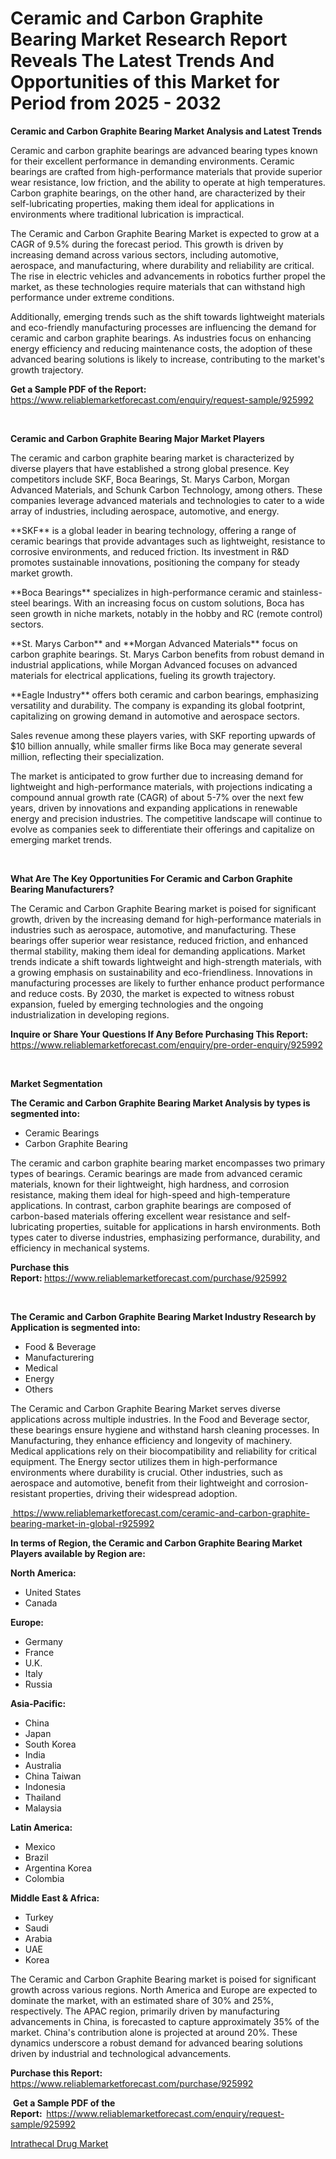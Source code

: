 <p><h1>Ceramic and Carbon Graphite Bearing Market Research Report Reveals The Latest Trends And Opportunities of this Market for Period from 2025 - 2032</h1></p><p><strong>Ceramic and Carbon Graphite Bearing Market Analysis and Latest Trends</strong></p>
<p><p>Ceramic and carbon graphite bearings are advanced bearing types known for their excellent performance in demanding environments. Ceramic bearings are crafted from high-performance materials that provide superior wear resistance, low friction, and the ability to operate at high temperatures. Carbon graphite bearings, on the other hand, are characterized by their self-lubricating properties, making them ideal for applications in environments where traditional lubrication is impractical. </p><p>The Ceramic and Carbon Graphite Bearing Market is expected to grow at a CAGR of 9.5% during the forecast period. This growth is driven by increasing demand across various sectors, including automotive, aerospace, and manufacturing, where durability and reliability are critical. The rise in electric vehicles and advancements in robotics further propel the market, as these technologies require materials that can withstand high performance under extreme conditions. </p><p>Additionally, emerging trends such as the shift towards lightweight materials and eco-friendly manufacturing processes are influencing the demand for ceramic and carbon graphite bearings. As industries focus on enhancing energy efficiency and reducing maintenance costs, the adoption of these advanced bearing solutions is likely to increase, contributing to the market's growth trajectory.</p></p>
<p><strong>Get a Sample PDF of the Report:&nbsp;</strong> <a href="https://www.reliablemarketforecast.com/enquiry/request-sample/925992?utm_campaign=2866&utm_medium=2&utm_source=Github&utm_content=ia&utm_term=24032025&utm_id=ceramic-and-carbon-graphite-bearing">https://www.reliablemarketforecast.com/enquiry/request-sample/925992</a></p>
<p>&nbsp;</p>
<p><strong>Ceramic and Carbon Graphite Bearing Major Market Players</strong></p>
<p><p>The ceramic and carbon graphite bearing market is characterized by diverse players that have established a strong global presence. Key competitors include SKF, Boca Bearings, St. Marys Carbon, Morgan Advanced Materials, and Schunk Carbon Technology, among others. These companies leverage advanced materials and technologies to cater to a wide array of industries, including aerospace, automotive, and energy.</p><p>**SKF** is a global leader in bearing technology, offering a range of ceramic bearings that provide advantages such as lightweight, resistance to corrosive environments, and reduced friction. Its investment in R&D promotes sustainable innovations, positioning the company for steady market growth.</p><p>**Boca Bearings** specializes in high-performance ceramic and stainless-steel bearings. With an increasing focus on custom solutions, Boca has seen growth in niche markets, notably in the hobby and RC (remote control) sectors.</p><p>**St. Marys Carbon** and **Morgan Advanced Materials** focus on carbon graphite bearings. St. Marys Carbon benefits from robust demand in industrial applications, while Morgan Advanced focuses on advanced materials for electrical applications, fueling its growth trajectory.</p><p>**Eagle Industry** offers both ceramic and carbon bearings, emphasizing versatility and durability. The company is expanding its global footprint, capitalizing on growing demand in automotive and aerospace sectors.</p><p>Sales revenue among these players varies, with SKF reporting upwards of $10 billion annually, while smaller firms like Boca may generate several million, reflecting their specialization. </p><p>The market is anticipated to grow further due to increasing demand for lightweight and high-performance materials, with projections indicating a compound annual growth rate (CAGR) of about 5-7% over the next few years, driven by innovations and expanding applications in renewable energy and precision industries. The competitive landscape will continue to evolve as companies seek to differentiate their offerings and capitalize on emerging market trends.</p></p>
<p>&nbsp;</p>
<p><strong>What Are The Key Opportunities For Ceramic and Carbon Graphite Bearing Manufacturers?</strong></p>
<p><p>The Ceramic and Carbon Graphite Bearing market is poised for significant growth, driven by the increasing demand for high-performance materials in industries such as aerospace, automotive, and manufacturing. These bearings offer superior wear resistance, reduced friction, and enhanced thermal stability, making them ideal for demanding applications. Market trends indicate a shift towards lightweight and high-strength materials, with a growing emphasis on sustainability and eco-friendliness. Innovations in manufacturing processes are likely to further enhance product performance and reduce costs. By 2030, the market is expected to witness robust expansion, fueled by emerging technologies and the ongoing industrialization in developing regions.</p></p>
<p><strong>Inquire or Share Your Questions If Any Before Purchasing This Report:</strong> <a href="https://www.reliablemarketforecast.com/enquiry/pre-order-enquiry/925992?utm_campaign=2866&utm_medium=2&utm_source=Github&utm_content=ia&utm_term=24032025&utm_id=ceramic-and-carbon-graphite-bearing">https://www.reliablemarketforecast.com/enquiry/pre-order-enquiry/925992</a></p>
<p>&nbsp;</p>
<p><strong>Market Segmentation</strong></p>
<p><strong>The Ceramic and Carbon Graphite Bearing Market Analysis by types is segmented into:</strong></p>
<p><ul><li>Ceramic Bearings</li><li>Carbon Graphite Bearing</li></ul></p>
<p><p>The ceramic and carbon graphite bearing market encompasses two primary types of bearings. Ceramic bearings are made from advanced ceramic materials, known for their lightweight, high hardness, and corrosion resistance, making them ideal for high-speed and high-temperature applications. In contrast, carbon graphite bearings are composed of carbon-based materials offering excellent wear resistance and self-lubricating properties, suitable for applications in harsh environments. Both types cater to diverse industries, emphasizing performance, durability, and efficiency in mechanical systems.</p></p>
<p><strong>Purchase this Report:&nbsp;</strong><a href="https://www.reliablemarketforecast.com/purchase/925992?utm_campaign=2866&utm_medium=2&utm_source=Github&utm_content=ia&utm_term=24032025&utm_id=ceramic-and-carbon-graphite-bearing">https://www.reliablemarketforecast.com/purchase/925992</a></p>
<p>&nbsp;</p>
<p><strong>The Ceramic and Carbon Graphite Bearing Market Industry Research by Application is segmented into:</strong></p>
<p><ul><li>Food & Beverage</li><li>Manufacturering</li><li>Medical</li><li>Energy</li><li>Others</li></ul></p>
<p><p>The Ceramic and Carbon Graphite Bearing Market serves diverse applications across multiple industries. In the Food and Beverage sector, these bearings ensure hygiene and withstand harsh cleaning processes. In Manufacturing, they enhance efficiency and longevity of machinery. Medical applications rely on their biocompatibility and reliability for critical equipment. The Energy sector utilizes them in high-performance environments where durability is crucial. Other industries, such as aerospace and automotive, benefit from their lightweight and corrosion-resistant properties, driving their widespread adoption.</p></p>
<p><a href="https://www.reliablemarketforecast.com/ceramic-and-carbon-graphite-bearing-market-in-global-r925992?utm_campaign=2866&utm_medium=2&utm_source=Github&utm_content=ia&utm_term=24032025&utm_id=ceramic-and-carbon-graphite-bearing">&nbsp;https://www.reliablemarketforecast.com/ceramic-and-carbon-graphite-bearing-market-in-global-r925992</a></p>
<p><strong>In terms of Region, the Ceramic and Carbon Graphite Bearing Market Players available by Region are:</strong></p>
<p>
    <p> <strong> North America: </strong>
        <ul>
            <li>United States</li>
            <li>Canada</li>
        </ul>
        </p> 
    <p> <strong> Europe: </strong>
        <ul>
            <li>Germany</li>
            <li>France</li>
            <li>U.K.</li>
            <li>Italy</li>
            <li>Russia</li>
        </ul>
        </p> 
    <p> <strong> Asia-Pacific: </strong>
        <ul>
            <li>China</li>
            <li>Japan</li>
            <li>South Korea</li>
            <li>India</li>
            <li>Australia</li>
            <li>China Taiwan</li>
            <li>Indonesia</li>
            <li>Thailand</li>
            <li>Malaysia</li>
        </ul>
        </p> 
    <p> <strong> Latin America: </strong>
        <ul>
            <li>Mexico</li>
            <li>Brazil</li>
            <li>Argentina Korea</li>
            <li>Colombia</li>
        </ul>
        </p> 
    <p> <strong> Middle East & Africa: </strong>
        <ul>
            <li>Turkey</li>
            <li>Saudi</li>
            <li>Arabia</li>
            <li>UAE</li>
            <li>Korea</li>
        </ul>
    </p>
    </p>
<p><p>The Ceramic and Carbon Graphite Bearing market is poised for significant growth across various regions. North America and Europe are expected to dominate the market, with an estimated share of 30% and 25%, respectively. The APAC region, primarily driven by manufacturing advancements in China, is forecasted to capture approximately 35% of the market. China's contribution alone is projected at around 20%. These dynamics underscore a robust demand for advanced bearing solutions driven by industrial and technological advancements.</p></p>
<p><strong>Purchase this Report: </strong><a href="https://www.reliablemarketforecast.com/purchase/925992?utm_campaign=2866&utm_medium=2&utm_source=Github&utm_content=ia&utm_term=24032025&utm_id=ceramic-and-carbon-graphite-bearing">https://www.reliablemarketforecast.com/purchase/925992</a></p>
<p>&nbsp;<strong>Get a Sample PDF of the Report:&nbsp;&nbsp;</strong><a href="https://www.reliablemarketforecast.com/enquiry/request-sample/925992?utm_campaign=2866&utm_medium=2&utm_source=Github&utm_content=ia&utm_term=24032025&utm_id=ceramic-and-carbon-graphite-bearing">https://www.reliablemarketforecast.com/enquiry/request-sample/925992</a></p>
<p><strong></strong></p>
<p><p><a href="https://github.com/birbamanan03/Market-Research-Report-List-1/blob/main/intrathecal-drug-market.md?utm_campaign=2866&utm_medium=2&utm_source=Github&utm_content=ia&utm_term=24032025&utm_id=ceramic-and-carbon-graphite-bearing">Intrathecal Drug Market</a></p></p>